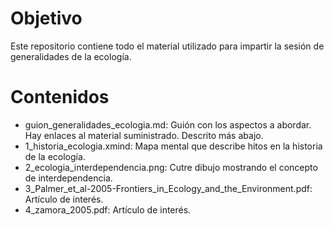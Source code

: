 # Objetivo
Este repositorio contiene todo el material utilizado para impartir la sesión de generalidades de la ecología.

# Contenidos
+ guion_generalidades_ecologia.md: Guión con los aspectos a abordar. Hay enlaces al material suministrado. Descrito más abajo.
+ 1_historia_ecologia.xmind: Mapa mental que describe hitos en la historia de la ecología.
+ 2_ecologia_interdependencia.png: Cutre dibujo mostrando el concepto de interdependencia.
+ 3_Palmer_et_al-2005-Frontiers_in_Ecology_and_the_Environment.pdf: Artículo de interés.
+ 4_zamora_2005.pdf: Artículo de interés.
